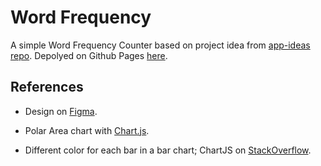 # Word Frequency

A simple Word Frequency Counter based on project idea from [app-ideas repo](https://github.com/florinpop17/app-ideas/blob/master/Projects/1-Beginner/Word-Frequency-App.md). Depolyed on Github Pages [here](https://deadmercury.github.io/implement-app-ideas/beginner/Word-Frequency/index.html).

## References

- Design on [Figma](https://www.figma.com/file/QUbpTNZYyTaqCEWbswrIls/Word-Frequency-App?node-id=0%3A1).

- Polar Area chart with [Chart.js](https://www.chartjs.org/docs/master/charts/polar.html).

- Different color for each bar in a bar chart; ChartJS on [StackOverflow](https://stackoverflow.com/a/25709983).
